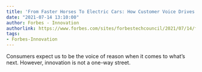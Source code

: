 ```yaml
---
title: 'From Faster Horses To Electric Cars: How Customer Voice Drives Innovation'
date: "2021-07-14 13:10:00"
author: Forbes - Innovation
authorlink: https://www.forbes.com/sites/forbestechcouncil/2021/07/14/from-faster-horses-to-electric-cars-how-customer-voice-drives-innovation/
tags:
- Forbes-Innovation
---
```

Consumers expect us to be the voice of reason when it comes to what’s next. However, innovation is not a one-way street.